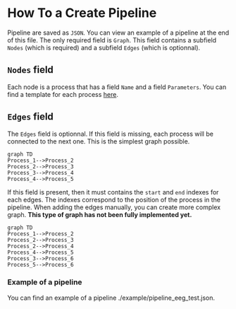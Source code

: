 # How To a Create Pipeline
Pipeline are saved as `JSON`. You can view an example of a pipeline at the end of this file. The only required field is `Graph`. This field contains a subfield `Nodes` (which is required) and a subfield `Edges` (which is optionnal).

## `Nodes` field
Each node is a process that has a field `Name` and a field `Parameters`. You can find a template for each process [here](./json_templates.md).

## `Edges` field
The `Edges` field is optionnal. If this field is missing, each process will be connected to the next one. This is the simplest graph possible.

```mermaid
graph TD
Process_1-->Process_2
Process_2-->Process_3
Process_3-->Process_4
Process_4-->Process_5

```

If this field is present, then it must contains the `start` and `end` indexes for each edges. The indexes correspond to the position of the process in the pipeline. When adding the edges manually, you can create more complex graph. **This type of graph has not been fully implemented yet.**

```mermaid
graph TD
Process_1-->Process_2
Process_2-->Process_3
Process_2-->Process_4
Process_4-->Process_5
Process_3-->Process_6
Process_5-->Process_6
```

### Example of a pipeline


You can find an example of a pipeline ./example/pipeline_eeg_test.json.